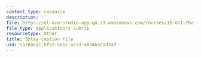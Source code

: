 ```yaml
---
content_type: resource
description: ''
file: https://ol-ocw-studio-app-qa.s3.amazonaws.com/courses/15-071-the-analytics-edge-spring-2017/5a704ea1bf52561ca533a8346ac1d3ad_fuUC0WVeKsg.vtt
file_type: application/x-subrip
resourcetype: Other
title: 3play caption file
uid: 5a704ea1-bf52-561c-a533-a8346ac1d3ad
---
```

